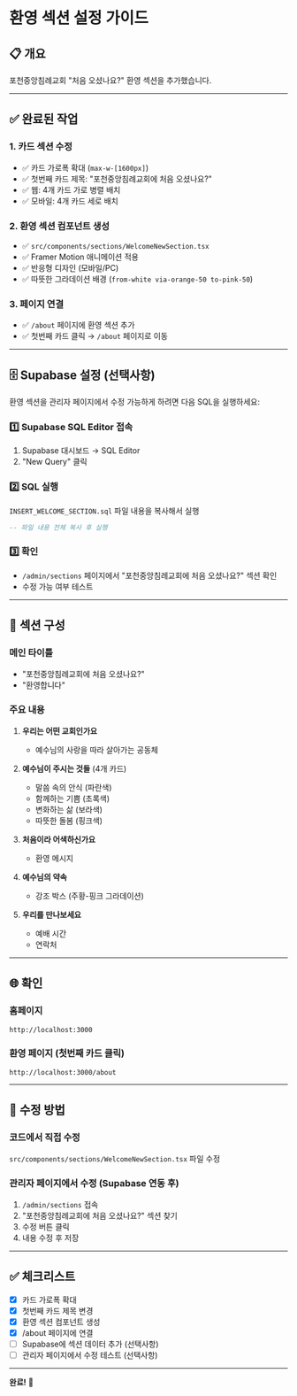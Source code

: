 # 환영 섹션 설정 가이드

## 📋 개요
포천중앙침례교회 "처음 오셨나요?" 환영 섹션을 추가했습니다.

---

## ✅ 완료된 작업

### 1. **카드 섹션 수정**
- ✅ 카드 가로폭 확대 (`max-w-[1600px]`)
- ✅ 첫번째 카드 제목: "포천중앙침례교회에 처음 오셨나요?"
- ✅ 웹: 4개 카드 가로 병렬 배치
- ✅ 모바일: 4개 카드 세로 배치

### 2. **환영 섹션 컴포넌트 생성**
- ✅ `src/components/sections/WelcomeNewSection.tsx`
- ✅ Framer Motion 애니메이션 적용
- ✅ 반응형 디자인 (모바일/PC)
- ✅ 따뜻한 그라데이션 배경 (`from-white via-orange-50 to-pink-50`)

### 3. **페이지 연결**
- ✅ `/about` 페이지에 환영 섹션 추가
- ✅ 첫번째 카드 클릭 → `/about` 페이지로 이동

---

## 🗄️ Supabase 설정 (선택사항)

환영 섹션을 관리자 페이지에서 수정 가능하게 하려면 다음 SQL을 실행하세요:

### 1️⃣ Supabase SQL Editor 접속
1. Supabase 대시보드 → SQL Editor
2. "New Query" 클릭

### 2️⃣ SQL 실행
`INSERT_WELCOME_SECTION.sql` 파일 내용을 복사해서 실행

```sql
-- 파일 내용 전체 복사 후 실행
```

### 3️⃣ 확인
- `/admin/sections` 페이지에서 "포천중앙침례교회에 처음 오셨나요?" 섹션 확인
- 수정 가능 여부 테스트

---

## 🎨 섹션 구성

### 메인 타이틀
- "포천중앙침례교회에 처음 오셨나요?"
- "환영합니다"

### 주요 내용
1. **우리는 어떤 교회인가요**
   - 예수님의 사랑을 따라 살아가는 공동체

2. **예수님이 주시는 것들** (4개 카드)
   - 말씀 속의 안식 (파란색)
   - 함께하는 기쁨 (초록색)
   - 변화하는 삶 (보라색)
   - 따뜻한 돌봄 (핑크색)

3. **처음이라 어색하신가요**
   - 환영 메시지

4. **예수님의 약속**
   - 강조 박스 (주황-핑크 그라데이션)

5. **우리를 만나보세요**
   - 예배 시간
   - 연락처

---

## 🌐 확인

### 홈페이지
```
http://localhost:3000
```

### 환영 페이지 (첫번째 카드 클릭)
```
http://localhost:3000/about
```

---

## 📝 수정 방법

### 코드에서 직접 수정
`src/components/sections/WelcomeNewSection.tsx` 파일 수정

### 관리자 페이지에서 수정 (Supabase 연동 후)
1. `/admin/sections` 접속
2. "포천중앙침례교회에 처음 오셨나요?" 섹션 찾기
3. 수정 버튼 클릭
4. 내용 수정 후 저장

---

## ✅ 체크리스트

- [x] 카드 가로폭 확대
- [x] 첫번째 카드 제목 변경
- [x] 환영 섹션 컴포넌트 생성
- [x] /about 페이지에 연결
- [ ] Supabase에 섹션 데이터 추가 (선택사항)
- [ ] 관리자 페이지에서 수정 테스트 (선택사항)

---

**완료!** 🎉



